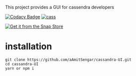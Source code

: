 This project provides a GUI for cassendra developers 

[![Codacy Badge](https://api.codacy.com/project/badge/Grade/5ecdf2f55f1c4f64b13fe85e754a0f6f)](https://app.codacy.com/app/amitsengar/cass?utm_source=github.com&utm_medium=referral&utm_content=aAmitSengar/cass&utm_campaign=Badge_Grade_Dashboard)
[![cass](https://snapcraft.io/cass/badge.svg)](https://snapcraft.io/cass)

[![Get it from the Snap Store](https://snapcraft.io/static/images/badges/en/snap-store-black.svg)](https://snapcraft.io/cass)


# installation
```blash
git clone https://github.com/aAmitSengar/cassandra-UI.git
cd cassandra-UI
yarn or npm i
```
